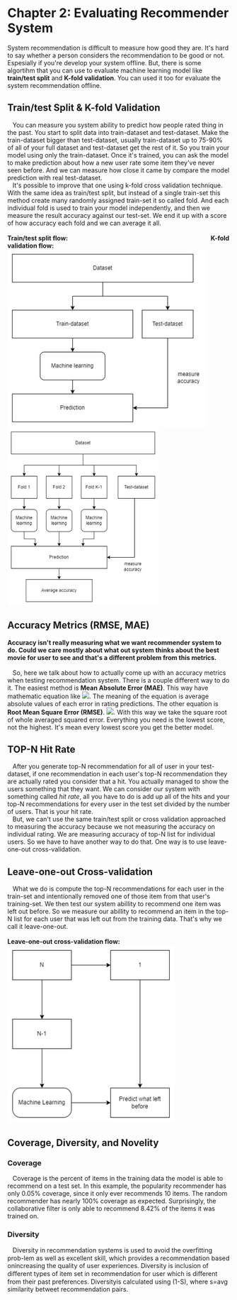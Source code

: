 # Chapter 2: Evaluating Recommender System
System recommendation is difficult to measure how good they are. It's hard to say whether a person considers the recommendation to be good or not. Espesially if you're develop your system offline. But, there is some algortihm that you can use to evaluate machine learning model like **train/test split** and **K-fold validation**. You can used it too for evaluate the system recommendation offline.

## Train/test Split & K-fold Validation
&nbsp;&nbsp;&nbsp;You can measure you system ability to predict how people rated thing in the past. You start to split data into train-dataset and test-dataset. Make the train-dataset bigger than test-dataset, usually train-dataset up to 75-90% of all of your full dataset and test-dataset get the rest of it. So you train your model using only the train-dataset. Once it's trained, you can ask the model to make prediction about how a new user rate some item they've never seen before. And we can measure how close it came by compare the model prediction with real test-dataset.  
&nbsp;&nbsp;&nbsp;It's possible to improve that one using k-fold cross validation technique. With the same idea as train/test split, but instead of a single train-set this method create many randomly assigned train-set it so called fold. And each individual fold is used to train your model independently, and then we measure the result accuracy against our test-set. We end it up with a score of how accuracy each fold and we can average it all.  
</br>
**Train/test split flow:**&nbsp;&nbsp;&nbsp;&nbsp;&nbsp;&nbsp;&nbsp;&nbsp;&nbsp;&nbsp;&nbsp;&nbsp;&nbsp;&nbsp;&nbsp;&nbsp;&nbsp;&nbsp;&nbsp;&nbsp;&nbsp;&nbsp;&nbsp;&nbsp;&nbsp;&nbsp;&nbsp;&nbsp;&nbsp;&nbsp;&nbsp;&nbsp;&nbsp;&nbsp;&nbsp;&nbsp;&nbsp;&nbsp;&nbsp;&nbsp;&nbsp;&nbsp;&nbsp;&nbsp;&nbsp;&nbsp;&nbsp;&nbsp;&nbsp;&nbsp;&nbsp;&nbsp;&nbsp;&nbsp;&nbsp;&nbsp;&nbsp;&nbsp;&nbsp;&nbsp;&nbsp;&nbsp;&nbsp;&nbsp;&nbsp;&nbsp;&nbsp;&nbsp;&nbsp;&nbsp;&nbsp;&nbsp;&nbsp;&nbsp;&nbsp;&nbsp;&nbsp;&nbsp;&nbsp;&nbsp;&nbsp;&nbsp;**K-fold validation flow:**  
<img src="https://github.com/soluchin/Udemy_Building-Recommender-System-with-Machine-Learning-and-AI/blob/main/Materials/Image-materials/train%20test%20split.jpg" alt="image" height=400>&nbsp;&nbsp;&nbsp;&nbsp;&nbsp;&nbsp;&nbsp;&nbsp;&nbsp;<img src="https://github.com/soluchin/Udemy_Building-Recommender-System-with-Machine-Learning-and-AI/blob/main/Materials/Image-materials/k%20fold%20validation.jpg" alt="image" height=400>

## Accuracy Metrics (RMSE, MAE)
**Accuracy isn't really measuring what we want recommender system to do. Could we care mostly about what out system thinks about the best movie for user to see and that's a different problem from this metrics.**  
</br>
&nbsp;&nbsp;&nbsp;So, here we talk about how to actually come up with an accuracy metrics when testing recommendation system. There is a couple different way to do it. The easiest method is **Mean Absolute Error (MAE)**. This way have mathematic equation like <img src="https://render.githubusercontent.com/render/math?math=\frac{\sum^{n}_{i=1}|y_i - x_i|}{n}">. The meaning of the equation is average absolute values of each error in rating predictions. The other equation is **Root Mean Square Error (RMSE)**. <img src="https://render.githubusercontent.com/render/math?math=\sqrt{\frac{\sum^{n}_{i=1}(y_i - x_i)^2}{n}}">. With this way we take the square root of whole averaged squared error. Everything you need is the lowest score, not the highest. It's mean every lowest score you get the better model.

## TOP-N Hit Rate
&nbsp;&nbsp;&nbsp;After you generate top-N recommendation for all of user in your test-dataset, if one recommendation in each user's top-N recommendation they are actually rated you consider that a hit. You actually managed to show the users something that they want. We can consider our system with something called *hit rate*, all you have to do is add up all of the hits and your top-N recommendations for every user in the test set divided by the number of users. That is your hit rate.
</br>
&nbsp;&nbsp;&nbsp;But, we can't use the same train/test split or cross validation approached to measuring the accuracy because we not measuring the accuracy on individual rating. We are measuring accuracy of top-N list for individual users. So we have to have another way to do that. One way is to use leave-one-out cross-validation.
## Leave-one-out Cross-validation
&nbsp;&nbsp;&nbsp;What we do is compute the top-N recommendations for each user in the train-set and intentionally removed one of those item from that user's training-set. We then test our system abillity to recommend one item was left out before. So we measure our abillity to recommend an item in the top-N list for each user that was left out from the training data. That's why we call it leave-one-out.  
</br>
**Leave-one-out cross-validation flow:**  
<img src="https://github.com/soluchin/Udemy_Building-Recommender-System-with-Machine-Learning-and-AI/blob/main/Materials/Image-materials/leave%20one%20out.png" alt="image" height=400>

## Coverage, Diversity, and Novelity
### Coverage
&nbsp;&nbsp;&nbsp;Coverage is the percent of items in the training data the model is able to recommend on a test set. In this example, the popularity recommender has only 0.05% coverage, since it only ever recommends 10 items. The random recommender has nearly 100% coverage as expected. Surprisingly, the collaborative filter is only able to recommend 8.42% of the items it was trained on.
### Diversity
&nbsp;&nbsp;&nbsp;Diversity in recommendation systems is used to avoid the overﬁtting prob-lem as well as excellent skill, which provides a recommendation based onincreasing the quality of user experiences. Diversity is inclusion of diﬀerent types of item set in recommendation for user which is diﬀerent from their past preferences. Diversityis calculated using (1-S), where s=avg similarity betweet recommendation pairs.
